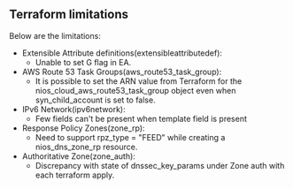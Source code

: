 ##  Terraform limitations

Below are the limitations:

- Extensible Attribute definitions(extensibleattributedef):
    - Unable to set G flag in EA.
- AWS Route 53 Task Groups(aws_route53_task_group):
    - It is possible to set the ARN value from Terraform for the nios_cloud_aws_route53_task_group object even when syn_child_account is set to false.
- IPv6 Network(ipv6network):
    - Few fields can't be present when template field is present 
- Response Policy Zones(zone_rp):
    - Need to support rpz_type = "FEED" while creating a nios_dns_zone_rp resource.
- Authoritative Zone(zone_auth):
    - Discrepancy with state of dnssec_key_params under Zone auth with each terraform apply.
